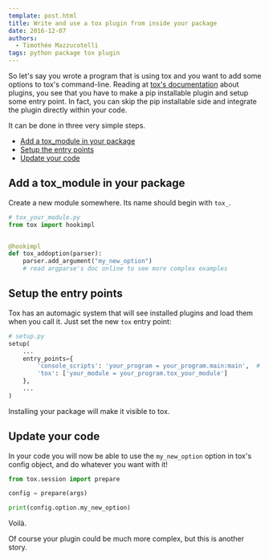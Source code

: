 ```yaml
---
template: post.html
title: Write and use a tox plugin from inside your package
date: 2016-12-07
authors:
  - Timothée Mazzucotelli
tags: python package tox plugin
---
```


So let's say you wrote a program that is using tox and you want to add some options to tox's command-line. Reading at [tox's documentation] about plugins, you see that you have to make a pip installable plugin and setup some entry point. In fact, you can skip the pip installable side and integrate the plugin directly within your code.

<!--more-->

It can be done in three very simple steps.

- [Add a tox_module in your package](#add-a-tox_module-in-your-package)
- [Setup the entry points](#setup-the-entry-points)
- [Update your code](#update-your-code)

## Add a tox_module in your package

Create a new module somewhere. Its name should begin with `tox_`.

```python
# tox_your_module.py
from tox import hookimpl


@hookimpl
def tox_addoption(parser):
    parser.add_argument("my_new_option")
    # read argparse's doc online to see more complex examples
```

## Setup the entry points

Tox has an automagic system that will see installed plugins and load them when you call it. Just set the new `tox` entry point:

```python
# setup.py
setup(
    ...
    entry_points={
        'console_scripts': 'your_program = your_program.main:main',  # to be adapted
        'tox': ['your_module = your_program.tox_your_module']
    },
    ...
)
```

Installing your package will make it visible to tox.

## Update your code

In your code you will now be able to use the `my_new_option` option in tox's config object, and do whatever you want with it!

```python
from tox.session import prepare

config = prepare(args)

print(config.option.my_new_option)
```

Voilà.

Of course your plugin could be much more complex, but this is another story.

[tox's documentation]: http://tox.readthedocs.io/en/latest/plugins.html
